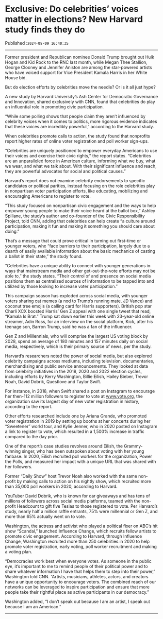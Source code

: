 # Exclusive: Do celebrities’ voices matter in elections? New Harvard study finds they do

Published :`2024-08-09 16:40:35`

---

Former president and Republican nominee Donald Trump brought out Hulk Hogan and Kid Rock to the RNC last month, while Megan Thee Stallion, George Clooney and Jennifer Aniston are among the star-powered artists who have voiced support for Vice President Kamala Harris in her White House bid.

But do election efforts by celebrities move the needle? Or is it all just hype?

A new study by Harvard University’s Ash Center for Democratic Governance and Innovation, shared exclusively with CNN, found that celebrities do play an influential role in promoting civic participation.

“While some polling shows that people claim they aren’t influenced by celebrity voices when it comes to politics, more rigorous evidence indicates that these voices are incredibly powerful,” according to the Harvard study.

When celebrities promote calls to action, the study found that nonprofits report higher rates of online voter registration and poll worker sign-ups.

“Celebrities are uniquely positioned to empower everyday Americans to use their voices and exercise their civic rights,” the report states. “Celebrities are an unparalleled force in American culture, informing what we buy, what we wear, and what we talk about. With their significant influence and reach, they are powerful advocates for social and political causes.”

Harvard’s report does not examine celebrity endorsements to specific candidates or political parities, instead focusing on the role celebrities play in nonpartisan voter participation efforts, like educating, mobilizing and encouraging Americans to register to vote.

“This study focused on nonpartisan civic engagement and the ways to help empower young people to make their voice heard at the ballot box,” Ashley Spillane, the study’s author and co-founder of the Civic Responsibility Project, told CNN, adding that celebrities can help create “a culture around participation, making it fun and making it something you should care about doing.”

That’s a message that could prove critical in turning out first-time or younger voters, who “face barriers to their participation, largely due to a dearth of easily available information about the basic mechanics of casting a ballot in their state,” the study found.

“Celebrities have a unique ability to connect with younger generations in ways that mainstream media and other get-out-the-vote efforts may not be able to,” the study states. “Their control of and presence on social media positions them as centralized sources of information to be tapped into and utilized by those looking to increase voter participation.”

This campaign season has exploded across social media, with younger voters sharing cat memes (a nod to Trump’s running mate, JD Vance) and coconut tree emojis (a calling card for Harris supporters). British pop star Charli XCX boosted Harris’ Gen Z appeal with one single tweet that read, “Kamala Is Brat.” Trump sat down earlier this week with 23-year-old online streamer, Adin Ross, for an interview on the social platform, Kick, after his teenage son, Barron Trump, said he was a fan of the influencer.

Gen Z and Millennials, who will comprise the largest US voting block by 2028, spend an average of 180 minutes and 157 minutes daily on social media, respectively, which is their primary source of news, per the study.

Harvard’s researchers noted the power of social media, but also explored celebrity campaigns across mediums, including television, documentaries, merchandising and public service announcements. They looked at data from celebrity initiatives in the 2018, 2020 and 2022 election cycles, including efforts by Kerry Washington, Billie Eilish, Hailey Bieber, Trevor Noah, David Dobrik, Questlove and Taylor Swift.

For instance, in 2018, when Swift shared a post on Instagram to encourage her then-112 million followers to register to vote at www.vote.org, the organization saw its largest day of new voter registration in history, according to the report.

Other efforts researched include one by Ariana Grande, who promoted voter registration in 2019 by setting up booths at her concerts during her “Sweetener” world tour, and Kylie Jenner, who in 2020 posted on Instagram a link to register to vote, which resulted in a 1,500% increase in traffic compared to the day prior.

One of the report’s case studies revolves around Eilish, the Grammy-winning singer, who has been outspoken about voting with her young fanbase. In 2020, Eilish recruited poll workers for the organization, Power the Polls, and measured her impact with a unique URL that was shared with her followers.

Former “Daily Show” host Trevor Noah also worked with the same non-profit by making calls to action on his nightly show, which recruited more than 35,000 poll workers in 2020, according to Harvard.

YouTuber David Dobrik, who is known for car giveaways and has tens of millions of followers across social media platforms, teamed with the non-profit Headcount to gift five Teslas to those registered to vote. Per Harvard’s study, nearly half a million raffle entrants, 75% were millennial or Gen Z, and more than 65% actually went on to vote.

Washington, the actress and activist who played a political fixer on ABC’s hit show “Scandal,” launched Influence Change, which recruits fellow artists to promote civic engagement. According to Harvard, through Influence Change, Washington recruited more than 250 celebrities in 2020 to help promote voter registration, early voting, poll worker recruitment and making a voting plan.

“Democracies work best when everyone votes. As someone in the public eye, it’s important to me to remind people of their political power and to share whatever information I have that helps them to step into their power,” Washington told CNN. “Artists, musicians, athletes, actors, and creators have a unique opportunity to encourage voters. The combined reach of our networks can be leveraged to inspire participation and ensure that more people take their rightful place as active participants in our democracy.”

Washington added, “I don’t speak out because I am an artist, I speak out because I am an American.”

---

